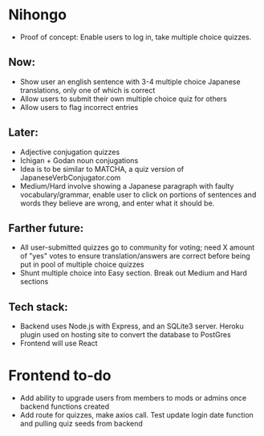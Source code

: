 # Nihongo

* Proof of concept: Enable users to log in, take multiple choice quizzes.

## Now:
* Show user an english sentence with 3-4 multiple choice Japanese translations, only one of which is correct
* Allow users to submit their own multiple choice quiz for others
* Allow users to flag incorrect entries
 
## Later: 
* Adjective conjugation quizzes
* Ichigan + Godan noun conjugations
* Idea is to be similar to MATCHA, a quiz version of JapaneseVerbConjugator.com
* Medium/Hard involve showing a Japanese paragraph with faulty vocabulary/grammar, enable user to click on portions of sentences and words they believe are wrong, and enter what it should be.

## Farther future:
* All user-submitted quizzes go to community for voting; need X amount of "yes" votes to ensure translation/answers are correct before being put in pool of multiple choice quizzes
* Shunt multiple choice into Easy section.  Break out Medium and Hard sections


## Tech stack:
* Backend uses Node.js with Express, and an SQLite3 server.  Heroku plugin used on hosting site to convert the database to PostGres
* Frontend will use React


# Frontend to-do
* Add ability to upgrade users from members to mods or admins once backend functions created
* Add route for quizzes, make axios call.  Test update login date function and pulling quiz seeds from backend

